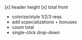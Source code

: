 [x] header height
[x] total front
- colorize/style 1/2/3 reqs
- add scpecializations + bonuses
- count total
- single-click drop-down